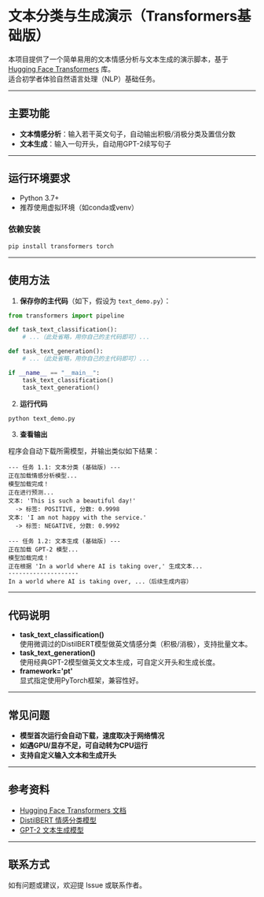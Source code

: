 # 文本分类与生成演示（Transformers基础版）

本项目提供了一个简单易用的文本情感分析与文本生成的演示脚本，基于 [Hugging Face Transformers](https://huggingface.co/docs/transformers/) 库。  
适合初学者体验自然语言处理（NLP）基础任务。

---

## 主要功能

- **文本情感分析**：输入若干英文句子，自动输出积极/消极分类及置信分数
- **文本生成**：输入一句开头，自动用GPT-2续写句子

---

## 运行环境要求

- Python 3.7+
- 推荐使用虚拟环境（如conda或venv）

### 依赖安装

```bash
pip install transformers torch
```

---

## 使用方法

1. **保存你的主代码**（如下，假设为 `text_demo.py`）：

```python
from transformers import pipeline

def task_text_classification():
    # ...（此处省略，用你自己的主代码即可）...

def task_text_generation():
    # ...（此处省略，用你自己的主代码即可）...

if __name__ == "__main__":
    task_text_classification()
    task_text_generation()
```

2. **运行代码**

```bash
python text_demo.py
```

3. **查看输出**

程序会自动下载所需模型，并输出类似如下结果：

```
--- 任务 1.1: 文本分类 (基础版) ---
正在加载情感分析模型...
模型加载完成！
正在进行预测...
文本: 'This is such a beautiful day!'
  -> 标签: POSITIVE, 分数: 0.9998
文本: 'I am not happy with the service.'
  -> 标签: NEGATIVE, 分数: 0.9992

--- 任务 1.2: 文本生成 (基础版) ---
正在加载 GPT-2 模型...
模型加载完成！
正在根据 'In a world where AI is taking over,' 生成文本...
--------------------
In a world where AI is taking over, ...（后续生成内容）
```

---

## 代码说明

- **task_text_classification()**  
  使用微调过的DistilBERT模型做英文情感分类（积极/消极），支持批量文本。
- **task_text_generation()**  
  使用经典GPT-2模型做英文文本生成，可自定义开头和生成长度。
- **framework='pt'**  
  显式指定使用PyTorch框架，兼容性好。

---

## 常见问题

- **模型首次运行会自动下载，速度取决于网络情况**
- **如遇GPU/显存不足，可自动转为CPU运行**
- **支持自定义输入文本和生成开头**

---

## 参考资料

- [Hugging Face Transformers 文档](https://huggingface.co/docs/transformers/)
- [DistilBERT 情感分类模型](https://huggingface.co/distilbert-base-uncased-finetuned-sst-2-english)
- [GPT-2 文本生成模型](https://huggingface.co/gpt2)

---

## 联系方式

如有问题或建议，欢迎提 Issue 或联系作者。
